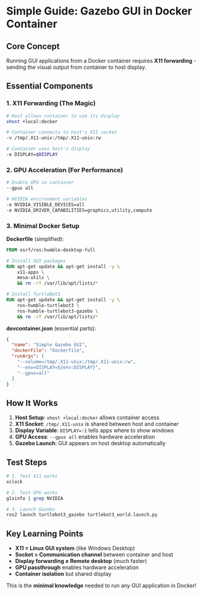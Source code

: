 # Simple Guide: Gazebo GUI in Docker Container

## Core Concept

Running GUI applications from a Docker container requires **X11 forwarding** - sending the visual output from container to host display.

## Essential Components

### 1. X11 Forwarding (The Magic)
```bash
# Host allows container to use its display
xhost +local:docker

# Container connects to host's X11 socket
-v /tmp/.X11-unix:/tmp/.X11-unix:rw

# Container uses host's display
-e DISPLAY=$DISPLAY
```

### 2. GPU Acceleration (For Performance)
```bash
# Enable GPU in container
--gpus all

# NVIDIA environment variables
-e NVIDIA_VISIBLE_DEVICES=all
-e NVIDIA_DRIVER_CAPABILITIES=graphics,utility,compute
```

### 3. Minimal Docker Setup

**Dockerfile** (simplified):
```dockerfile
FROM osrf/ros:humble-desktop-full

# Install GUI packages
RUN apt-get update && apt-get install -y \
    x11-apps \
    mesa-utils \
    && rm -rf /var/lib/apt/lists/*

# Install TurtleBot3
RUN apt-get update && apt-get install -y \
    ros-humble-turtlebot3 \
    ros-humble-turtlebot3-gazebo \
    && rm -rf /var/lib/apt/lists/*
```

**devcontainer.json** (essential parts):
```json
{
  "name": "Simple Gazebo GUI",
  "dockerFile": "Dockerfile",
  "runArgs": [
    "--volume=/tmp/.X11-unix:/tmp/.X11-unix:rw",
    "--env=DISPLAY=${env:DISPLAY}",
    "--gpus=all"
  ]
}
```

## How It Works

1. **Host Setup**: `xhost +local:docker` allows container access
2. **X11 Socket**: `/tmp/.X11-unix` is shared between host and container
3. **Display Variable**: `DISPLAY=:1` tells apps where to show windows
4. **GPU Access**: `--gpus all` enables hardware acceleration
5. **Gazebo Launch**: GUI appears on host desktop automatically

## Test Steps

```bash
# 1. Test X11 works
xclock

# 2. Test GPU works
glxinfo | grep NVIDIA

# 3. Launch Gazebo
ros2 launch turtlebot3_gazebo turtlebot3_world.launch.py
```

## Key Learning Points

- **X11 = Linux GUI system** (like Windows Desktop)
- **Socket = Communication channel** between container and host
- **Display forwarding ≠ Remote desktop** (much faster)
- **GPU passthrough** enables hardware acceleration
- **Container isolation** but shared display

This is the **minimal knowledge** needed to run any GUI application in Docker!